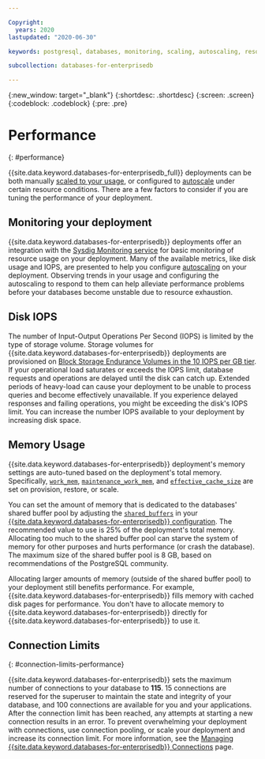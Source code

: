 ```yaml
---

Copyright:
  years: 2020 
lastupdated: "2020-06-30"

keywords: postgresql, databases, monitoring, scaling, autoscaling, resources, connection limits, edb, enterprisedb

subcollection: databases-for-enterprisedb

---
```


{:new_window: target="_blank"}
{:shortdesc: .shortdesc}
{:screen: .screen}
{:codeblock: .codeblock}
{:pre: .pre}

# Performance
{: #performance}

{{site.data.keyword.databases-for-enterprisedb_full}} deployments can be both manually [scaled to your usage](/docs/databases-for-enterprisedb?topic=databases-for-enterprisedb-resources-scaling), or configured to [autoscale](/docs/databases-for-enterprisedb?topic=databases-for-enterprisedb-autoscaling) under certain resource conditions. There are a few factors to consider if you are tuning the performance of your deployment.

## Monitoring your deployment

{{site.data.keyword.databases-for-enterprisedb}} deployments offer an integration with the [Sysdig Monitoring service](/docs/databases-for-enterprisedb?topic=databases-for-enterprisedb-sysdig-monitoring) for basic monitoring of resource usage on your deployment. Many of the available metrics, like disk usage and IOPS, are presented to help you configure [autoscaling](/docs/databases-for-enterprisedb?topic=databases-for-enterprisedb-autoscaling) on your deployment. Observing trends in your usage and configuring the autoscaling to respond to them can help alleviate performance problems before your databases become unstable due to resource exhaustion.

## Disk IOPS

The number of Input-Output Operations Per Second (IOPS) is limited by the type of storage volume. Storage volumes for {{site.data.keyword.databases-for-enterprisedb}} deployments are provisioned on [Block Storage Endurance Volumes in the 10 IOPS per GB tier](/docs/infrastructure/BlockStorage?topic=BlockStorage-About#provendurance). If your operational load saturates or exceeds the IOPS limit, database requests and operations are delayed until the disk can catch up. Extended periods of heavy-load can cause your deployment to be unable to process queries and become effectively unavailable. If you experience delayed responses and failing operations, you might be exceeding the disk's IOPS limit. You can increase the number IOPS available to your deployment by increasing disk space.

## Memory Usage

{{site.data.keyword.databases-for-enterprisedb}} deployment's memory settings are auto-tuned based on the deployment's total memory. Specifically, [`work_mem`](https://www.postgresql.org/docs/current/runtime-config-resource.html#GUC-WORK-MEM), [`maintenance_work_mem`](https://www.postgresql.org/docs/current/runtime-config-resource.html#GUC-MAINTENANCE-WORK-MEM), and [`effective_cache_size`](https://www.postgresql.org/docs/current/runtime-config-query.html#GUC-EFFECTIVE-CACHE-SIZE) are set on provision, restore, or scale. 

You can set the amount of memory that is dedicated to the databases' shared buffer pool by adjusting the [`shared_buffers`](https://www.postgresql.org/docs/current/runtime-config-resource.html#GUC-SHARED-BUFFERS) in your [{{site.data.keyword.databases-for-enterprisedb}} configuration](/docs/databases-for-enterprisedb?topic=databases-for-enterprisedb-changing-configuration). The recommended value to use is 25% of the deployment's total memory. Allocating too much to the shared buffer pool can starve the system of memory for other purposes and hurts performance (or crash the database). The maximum size of the shared buffer pool is 8 GB, based on recommendations of the PostgreSQL community.

Allocating larger amounts of memory (outside of the shared buffer pool) to your deployment still benefits performance. For example, {{site.data.keyword.databases-for-enterprisedb}} fills memory with cached disk pages for performance. You don't have to allocate memory to {{site.data.keyword.databases-for-enterprisedb}} directly for {{site.data.keyword.databases-for-enterprisedb}} to use it.

## Connection Limits 
{: #connection-limits-performance}

{{site.data.keyword.databases-for-enterprisedb}} sets the maximum number of connections to your database to **115**. 15 connections are reserved for the superuser to maintain the state and integrity of your database, and 100 connections are available for you and your applications. After the connection limit has been reached, any attempts at starting a new connection results in an error. To prevent overwhelming your deployment with connections, use connection pooling, or scale your deployment and increase its connection limit. For more information, see the [Managing {{site.data.keyword.databases-for-enterprisedb}} Connections](/docs/databases-for-enterprisedb?topic=databases-for-enterprisedb-managing-connections) page.